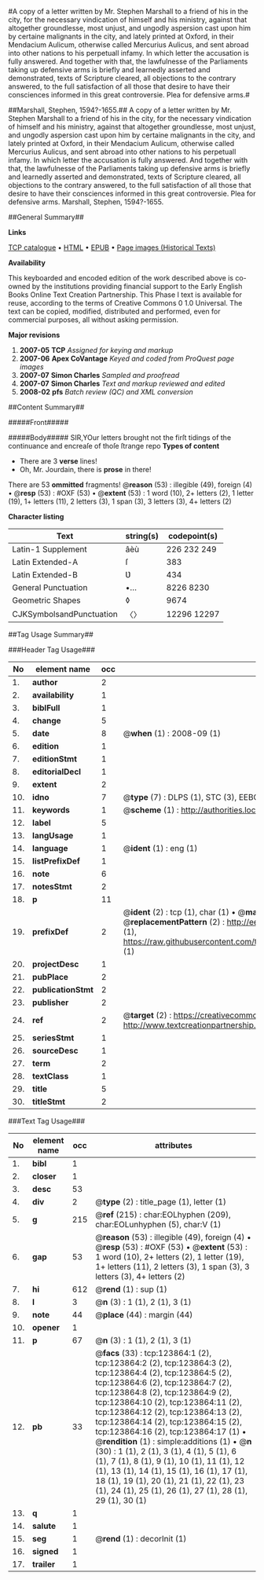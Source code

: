 #A copy of a letter written by Mr. Stephen Marshall to a friend of his in the city, for the necessary vindication of himself and his ministry, against that altogether groundlesse, most unjust, and ungodly aspersion cast upon him by certaine malignants in the city, and lately printed at Oxford, in their Mendacium Aulicum, otherwise called Mercurius Aulicus, and sent abroad into other nations to his perpetuall infamy. In which letter the accusation is fully answered. And together with that, the lawfulnesse of the Parliaments taking up defensive arms is briefly and learnedly asserted and demonstrated, texts of Scripture cleared, all objections to the contrary answered, to the full satisfaction of all those that desire to have their consciences informed in this great controversie. Plea for defensive arms.#

##Marshall, Stephen, 1594?-1655.##
A copy of a letter written by Mr. Stephen Marshall to a friend of his in the city, for the necessary vindication of himself and his ministry, against that altogether groundlesse, most unjust, and ungodly aspersion cast upon him by certaine malignants in the city, and lately printed at Oxford, in their Mendacium Aulicum, otherwise called Mercurius Aulicus, and sent abroad into other nations to his perpetuall infamy. In which letter the accusation is fully answered. And together with that, the lawfulnesse of the Parliaments taking up defensive arms is briefly and learnedly asserted and demonstrated, texts of Scripture cleared, all objections to the contrary answered, to the full satisfaction of all those that desire to have their consciences informed in this great controversie.
Plea for defensive arms.
Marshall, Stephen, 1594?-1655.

##General Summary##

**Links**

[TCP catalogue](http://www.ota.ox.ac.uk/tcp/)  • 
[HTML](http://tei.it.ox.ac.uk/tcp/Texts-HTML/free/A89/A89562.html)  • 
[EPUB](http://tei.it.ox.ac.uk/tcp/Texts-EPUB/free/A89/A89562.epub) • 
[Page images (Historical Texts)](https://data.historicaltexts.jisc.ac.uk/view?pubId=eebo-99871453e&pageId=eebo-99871453e-123864-1)

**Availability**

This keyboarded and encoded edition of the
	       work described above is co-owned by the institutions
	       providing financial support to the Early English Books
	       Online Text Creation Partnership. This Phase I text is
	       available for reuse, according to the terms of Creative
	       Commons 0 1.0 Universal. The text can be copied,
	       modified, distributed and performed, even for
	       commercial purposes, all without asking permission.

**Major revisions**

1. __2007-05__ __TCP__ *Assigned for keying and markup*
1. __2007-06__ __Apex CoVantage__ *Keyed and coded from ProQuest page images*
1. __2007-07__ __Simon Charles__ *Sampled and proofread*
1. __2007-07__ __Simon Charles__ *Text and markup reviewed and edited*
1. __2008-02__ __pfs__ *Batch review (QC) and XML conversion*

##Content Summary##

#####Front#####

#####Body#####
SIR,YOur letters brought not the firſt tidings of the continuance and encreaſe of thoſe ſtrange repo
**Types of content**

  * There are 3 **verse** lines!
  * Oh, Mr. Jourdain, there is **prose** in there!

There are 53 **ommitted** fragments! 
 @__reason__ (53) : illegible (49), foreign (4)  •  @__resp__ (53) : #OXF (53)  •  @__extent__ (53) : 1 word (10), 2+ letters (2), 1 letter (19), 1+ letters (11), 2 letters (3), 1 span (3), 3 letters (3), 4+ letters (2)

**Character listing**


|Text|string(s)|codepoint(s)|
|---|---|---|
|Latin-1 Supplement|âèù|226 232 249|
|Latin Extended-A|ſ|383|
|Latin Extended-B|Ʋ|434|
|General Punctuation|•…|8226 8230|
|Geometric Shapes|◊|9674|
|CJKSymbolsandPunctuation|〈〉|12296 12297|

##Tag Usage Summary##

###Header Tag Usage###

|No|element name|occ|attributes|
|---|---|---|---|
|1.|__author__|2||
|2.|__availability__|1||
|3.|__biblFull__|1||
|4.|__change__|5||
|5.|__date__|8| @__when__ (1) : 2008-09 (1)|
|6.|__edition__|1||
|7.|__editionStmt__|1||
|8.|__editorialDecl__|1||
|9.|__extent__|2||
|10.|__idno__|7| @__type__ (7) : DLPS (1), STC (3), EEBO-CITATION (1), PROQUEST (1), VID (1)|
|11.|__keywords__|1| @__scheme__ (1) : http://authorities.loc.gov/ (1)|
|12.|__label__|5||
|13.|__langUsage__|1||
|14.|__language__|1| @__ident__ (1) : eng (1)|
|15.|__listPrefixDef__|1||
|16.|__note__|6||
|17.|__notesStmt__|2||
|18.|__p__|11||
|19.|__prefixDef__|2| @__ident__ (2) : tcp (1), char (1)  •  @__matchPattern__ (2) : ([0-9\-]+):([0-9IVX]+) (1), (.+) (1)  •  @__replacementPattern__ (2) : http://eebo.chadwyck.com/downloadtiff?vid=$1&page=$2 (1), https://raw.githubusercontent.com/textcreationpartnership/Texts/master/tcpchars.xml#$1 (1)|
|20.|__projectDesc__|1||
|21.|__pubPlace__|2||
|22.|__publicationStmt__|2||
|23.|__publisher__|2||
|24.|__ref__|2| @__target__ (2) : https://creativecommons.org/publicdomain/zero/1.0/ (1), http://www.textcreationpartnership.org/docs/. (1)|
|25.|__seriesStmt__|1||
|26.|__sourceDesc__|1||
|27.|__term__|2||
|28.|__textClass__|1||
|29.|__title__|5||
|30.|__titleStmt__|2||


###Text Tag Usage###

|No|element name|occ|attributes|
|---|---|---|---|
|1.|__bibl__|1||
|2.|__closer__|1||
|3.|__desc__|53||
|4.|__div__|2| @__type__ (2) : title_page (1), letter (1)|
|5.|__g__|215| @__ref__ (215) : char:EOLhyphen (209), char:EOLunhyphen (5), char:V (1)|
|6.|__gap__|53| @__reason__ (53) : illegible (49), foreign (4)  •  @__resp__ (53) : #OXF (53)  •  @__extent__ (53) : 1 word (10), 2+ letters (2), 1 letter (19), 1+ letters (11), 2 letters (3), 1 span (3), 3 letters (3), 4+ letters (2)|
|7.|__hi__|612| @__rend__ (1) : sup (1)|
|8.|__l__|3| @__n__ (3) : 1 (1), 2 (1), 3 (1)|
|9.|__note__|44| @__place__ (44) : margin (44)|
|10.|__opener__|1||
|11.|__p__|67| @__n__ (3) : 1 (1), 2 (1), 3 (1)|
|12.|__pb__|33| @__facs__ (33) : tcp:123864:1 (2), tcp:123864:2 (2), tcp:123864:3 (2), tcp:123864:4 (2), tcp:123864:5 (2), tcp:123864:6 (2), tcp:123864:7 (2), tcp:123864:8 (2), tcp:123864:9 (2), tcp:123864:10 (2), tcp:123864:11 (2), tcp:123864:12 (2), tcp:123864:13 (2), tcp:123864:14 (2), tcp:123864:15 (2), tcp:123864:16 (2), tcp:123864:17 (1)  •  @__rendition__ (1) : simple:additions (1)  •  @__n__ (30) : 1 (1), 2 (1), 3 (1), 4 (1), 5 (1), 6 (1), 7 (1), 8 (1), 9 (1), 10 (1), 11 (1), 12 (1), 13 (1), 14 (1), 15 (1), 16 (1), 17 (1), 18 (1), 19 (1), 20 (1), 21 (1), 22 (1), 23 (1), 24 (1), 25 (1), 26 (1), 27 (1), 28 (1), 29 (1), 30 (1)|
|13.|__q__|1||
|14.|__salute__|1||
|15.|__seg__|1| @__rend__ (1) : decorInit (1)|
|16.|__signed__|1||
|17.|__trailer__|1||
